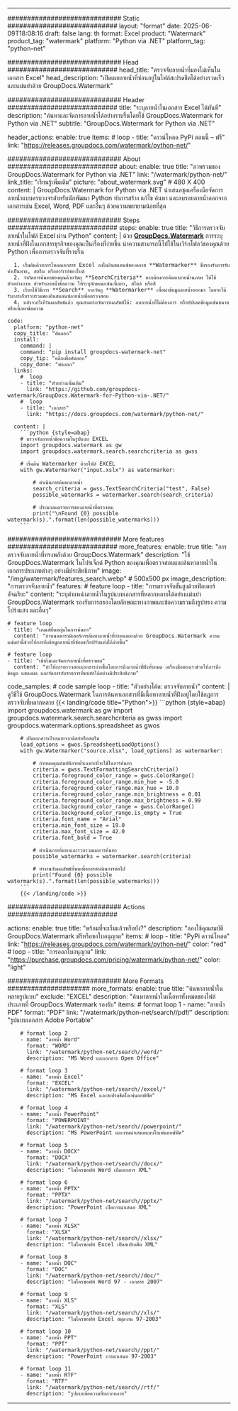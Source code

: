 
---
############################# Static ############################
layout: "format"
date:  2025-06-09T18:08:16
draft: false
lang: th
format: Excel
product: "Watermark"
product_tag: "watermark"
platform: "Python via .NET"
platform_tag: "python-net"

############################# Head ############################
head_title: "ตรวจจับลายน้ำที่มองไม่เห็นในเอกสาร Excel"
head_description: "เปิดเผยลายน้ำที่ซ่อนอยู่ในไฟล์สเปรดชีตได้อย่างรวดเร็วและแม่นยำด้วย GroupDocs.Watermark"

############################# Header ############################
title: "ระบุลายน้ำในเอกสาร Excel ได้ทันที" 
description: "ค้นหาและจัดการลายน้ำได้อย่างราบรื่นโดยใช้ GroupDocs.Watermark for Python via .NET"
subtitle: "GroupDocs.Watermark for Python via .NET" 

header_actions:
  enable: true
  items:
    #  loop
    - title: "ดาวน์โหลด PyPi ตอนนี้ – ฟรี"
      link: "https://releases.groupdocs.com/watermark/python-net/"
      
############################# About ############################
about:
    enable: true
    title: "ภาพรวมของ GroupDocs.Watermark for Python via .NET"
    link: "/watermark/python-net/"
    link_title: "เรียนรู้เพิ่มเติม"
    picture: "about_watermark.svg" # 480 X 400
    content: |
       GroupDocs.Watermark for Python via .NET นำเสนอชุดเครื่องมือจัดการลายน้ำแบบครบวงจรสำหรับนักพัฒนา Python ทำการสร้าง แก้ไข ค้นหา และลบรอยลายน้ำออกจากเอกสารเช่น Excel, Word, PDF และอื่นๆ ด้วยความพยายามน้อยที่สุด

############################# Steps ############################
steps:
    enable: true
    title: "วิธีการตรวจจับลายน้ำในไฟล์ Excel ผ่าน Python"
    content: |
      ด้วย **[GroupDocs.Watermark](https://products.groupdocs.com/watermark/python-net/)** การระบุลายน้ำที่ฝังในเอกสารธุรกิจของคุณเป็นเรื่องที่ง่ายขึ้น นำความสามารถนี้ไปใช้ในเวิร์กโฟลว์ของคุณด้วย Python เพื่อการตรวจจับที่ราบรื่น
      
      1. เริ่มต้นด้วยการโหลดเอกสาร Excel ลงในอินสแตนซ์ของคลาส **Watermarker** ซึ่งรองรับการรับค่าเป็นพาธ, สตรีม หรืออาร์เรย์ของไบต์
      2. จำกัดการค้นหาของคุณด้วยวัตถุ **SearchCriteria** หากต้องการค้นหาลายน้ำนภาพ ให้ใช้ตัวอย่างภาพ สำหรับลายน้ำข้อความ ให้ระบุลักษณะเช่นเนื้อหา, สไตล์ หรือสี
      3. เรียกใช้วิธีการ **Search** จากวัตถุ **Watermarker** เพื่อนำข้อมูลลายน้ำออกมา โดยจะได้รับการเก็บรวบรวมของอินสแตนซ์ลายน้ำเพื่อตรวจสอบ
      4. หลังจากรีเทิร์นผลลัพธ์แล้ว คุณสามารถจัดการผลลัพธ์ได้: ลบลายน้ำที่ไม่ต้องการ หรืออัปเดตข้อมูลเช่นขนาดหรือเนื้อหาข้อความ
   
    code:
      platform: "python-net"
      copy_title: "คัดลอก"
      install:
        command: |
        command: "pip install groupdocs-watermark-net"
        copy_tip: "คลิกเพื่อคัดลอก"
        copy_done: "คัดลอก"
      links:
        #  loop
        - title: "ตัวอย่างเพิ่มเติม"
          link: "https://github.com/groupdocs-watermark/GroupDocs.Watermark-for-Python-via-.NET/"
        #  loop
        - title: "เอกสาร"
          link: "https://docs.groupdocs.com/watermark/python-net/"
          
      content: |
        ```python {style=abap}
        # ตรวจจับลายน้ำข้อความในรูปแบบ EXCEL
        import groupdocs.watermark as gw
        import groupdocs.watermark.search.searchcriteria as gwss

        # เริ่มต้น Watermarker ด้วยไฟล์ EXCEL
        with gw.Watermarker("input.xslx") as watermarker:

            # ดำเนินการค้นหาลายน้ำ
            search_criteria = gwss.TextSearchCriteria("test", False)
            possible_watermarks = watermarker.search(search_criteria)

            # ประมวลผลรายการของลายน้ำที่ตรวจพบ
            print("\nFound {0} possible watermark(s).".format(len(possible_watermarks)))
        ```            

############################# More features ############################
more_features:
  enable: true
  title: "การตรวจจับลายน้ำที่ทรงพลังด้วย GroupDocs.Watermark"
  description: "ใช้ GroupDocs.Watermark ในโปรเจ็กต์ Python ของคุณเพื่อตรวจสอบและค้นหาลายน้ำในเอกสารประเภทต่างๆ อย่างมีประสิทธิภาพ"
  image: "/img/watermark/features_search.webp" # 500x500 px
  image_description: "การตรวจจับลายน้ำ"
  features:
    # feature loop
    - title: "การตรวจจับขั้นสูงด้วยฟิลเตอร์อัจฉริยะ"
      content: "ระบุตำแหน่งลายน้ำในรูปแบบเอกสารที่หลากหลายได้อย่างแม่นยำ GroupDocs.Watermark รองรับการกรองโดยลักษณะทางภาพและข้อความรวมถึงรูปทรง ความโปร่งแสง และอื่นๆ"

    # feature loop
    - title: "เกณฑ์ยืดหยุ่นในการค้นหา"
      content: "กำหนดพารามิเตอร์การค้นหาลายน้ำที่กำหนดเองด้วย GroupDocs.Watermark ความแม่นยำนี้ช่วยให้การดึงข้อมูลลายน้ำที่ซ่อนหรือปรับแต่งได้ง่ายขึ้น"

    # feature loop
    - title: "เข้าถึงและจัดการลายน้ำที่ตรวจพบ"
      content: "ทำให้การตรวจสอบเอกสารง่ายขึ้นโดยการดึงลายน้ำที่ฝังทั้งหมด เครื่องมือของเราช่วยให้การดึงข้อมูล แสดงผล และจัดการกับรายการที่พบทำได้อย่างมีประสิทธิภาพ"
      
  code_samples:
    # code sample loop
    - title: "ตัวอย่างโค้ด: ตรวจจับลายน้ำ"
      content: |
        ดูวิธีใช้ GroupDocs.Watermark ในการค้นหาเอกสารที่มีเนื้อหาลายน้ำที่ฝังอยู่โดยใช้กฎการตรวจจับที่หลากหลาย
        {{< landing/code title="Python">}}
        ```python {style=abap}
        import groupdocs.watermark as gw
        import groupdocs.watermark.search.searchcriteria as gwss
        import groupdocs.watermark.options.spreadsheet as gwos

        # เปิดเอกสารเป้าหมายจากดิสก์หรือสตรีม
        load_options = gwos.SpreadsheetLoadOptions()
        with gw.Watermarker("source.xlsx", load_options) as watermarker:

            # กำหนดคุณสมบัติลายน้ำเฉพาะที่จะใช้ในการค้นหา
            criteria = gwss.TextFormattingSearchCriteria()
            criteria.foreground_color_range = gwss.ColorRange()
            criteria.foreground_color_range.min_hue = -5.0
            criteria.foreground_color_range.max_hue = 10.0
            criteria.foreground_color_range.min_brightness = 0.01
            criteria.foreground_color_range.max_brightness = 0.99
            criteria.background_color_range = gwss.ColorRange()
            criteria.background_color_range.is_empty = True
            criteria.font_name = "Arial"
            criteria.min_font_size = 19.0
            criteria.max_font_size = 42.0
            criteria.font_bold = True

            # ดำเนินการค้นหาและรวบรวมผลการค้นหา
            possible_watermarks = watermarker.search(criteria)

            # ทำงานกับผลลัพธ์ที่พบเพื่อการดำเนินการต่อไป
            print("Found {0} possible watermark(s).".format(len(possible_watermarks)))
        ```
        {{< /landing/code >}}


############################# Actions ############################

actions:
  enable: true
  title: "พร้อมที่จะเริ่มแล้วหรือยัง?"
  description: "ลองใช้คุณสมบัติ GroupDocs.Watermark ฟรีหรือขอใบอนุญาต"
  items:
    #  loop
    - title: "PyPi ดาวน์โหลด"
      link: "https://releases.groupdocs.com/watermark/python-net/"
      color: "red"
        #  loop
    - title: "การออกใบอนุญาต"
      link: "https://purchase.groupdocs.com/pricing/watermark/python-net/"
      color: "light"


############################# More Formats #####################
more_formats:
    enable: true
    title: "ค้นหาลายน้ำในหลายรูปแบบ"
    exclude: "EXCEL"
    description: "ค้นหาลายน้ำในเนื้อหาทั้งหมดของไฟล์ประเภทที่ GroupDocs.Watermark รองรับ"
    items: 
        # format loop 1
        - name: "ลายน้ำ PDF"
          format: "PDF"
          link: "/watermark/python-net/search//pdf/"
          description: "รูปแบบเอกสาร Adobe Portable"

        # format loop 2
        - name: "ลายน้ำ Word"
          format: "WORD"
          link: "/watermark/python-net/search//word/"
          description: "MS Word และเอกสาร Open Office"
          
        # format loop 3
        - name: "ลายน้ำ Excel"
          format: "EXCEL"
          link: "/watermark/python-net/search//excel/"
          description: "MS Excel และสเปรดชีตโอเพ่นออฟฟิศ"

        # format loop 4
        - name: "ลายน้ำ PowerPoint"
          format: "POWERPOINT"
          link: "/watermark/python-net/search//powerpoint/"
          description: "MS PowerPoint และงานนำเสนอแบบโอเพ่นออฟฟิศ"

        # format loop 5
        - name: "ลายน้ำ DOCX"
          format: "DOCX"
          link: "/watermark/python-net/search//docx/"
          description: "ไมโครซอฟท์ Word เปิดเอกสาร XML"
          
        # format loop 6
        - name: "ลายน้ำ PPTX"
          format: "PPTX"
          link: "/watermark/python-net/search//pptx/"
          description: "PowerPoint เปิดการนำเสนอ XML"
          
        # format loop 7
        - name: "ลายน้ำ XLSX"
          format: "XLSX"
          link: "/watermark/python-net/search//xlsx/"
          description: "ไมโครซอฟท์ Excel เปิดสเปรดชีต XML"

        # format loop 8
        - name: "ลายน้ำ DOC"
          format: "DOC"
          link: "/watermark/python-net/search//doc/"
          description: "ไมโครซอฟท์ Word 97 - เอกสาร 2007"

        # format loop 9
        - name: "ลายน้ำ XLS"
          format: "XLS"
          link: "/watermark/python-net/search//xls/"
          description: "ไมโครซอฟท์ Excel สมุดงาน 97-2003"

        # format loop 10
        - name: "ลายน้ำ PPT"
          format: "PPT"
          link: "/watermark/python-net/search//ppt/"
          description: "PowerPoint การนำเสนอ 97-2003"

        # format loop 11
        - name: "ลายน้ำ RTF"
          format: "RTF"
          link: "/watermark/python-net/search//rtf/"
          description: "รูปแบบข้อความที่หลากหลาย"

---